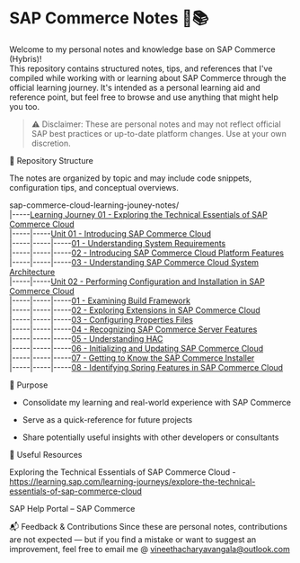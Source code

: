 # SAP Commerce Notes 🛒📚

Welcome to my personal notes and knowledge base on SAP Commerce (Hybris)! <br>
This repository contains structured notes, tips, and references that I've compiled while working with or learning about SAP Commerce through the official learning journey. It's intended as a personal learning aid and reference point, but feel free to browse and use anything that might help you too.

> ⚠️ Disclaimer: These are personal notes and may not reflect official SAP best practices or up-to-date platform changes. Use at your own discretion.

📂 Repository Structure

The notes are organized by topic and may include code snippets, configuration tips, and conceptual overviews.

sap-commerce-cloud-learning-jouney-notes/<br>
|-----[Learning Journey 01 - Exploring the Technical Essentials of SAP Commerce Cloud](J01-Exploring-the-Technical-Essentials-of-SAP-Commerce-Cloud) <br>
|-----|-----[Unit 01 - Introducing SAP Commerce Cloud](J01-Exploring-the-Technical-Essentials-of-SAP-Commerce-Cloud/J01U01-Introducing-SAP-Commerce-Cloud) <br>
|-----|-----|-----[01 - Understanding System Requirements](J01-Exploring-the-Technical-Essentials-of-SAP-Commerce-Cloud/J01U01-Introducing-SAP-Commerce-Cloud/J01U01T01-Understanding-System-Requirements.md)<br>
|-----|-----|-----[02 - Introducing SAP Commerce Cloud Platform Features](J01-Exploring-the-Technical-Essentials-of-SAP-Commerce-Cloud/J01U01-Introducing-SAP-Commerce-Cloud/J01U01T02-Introducing-SAPCommerce-Cloud-Platform-Features.md)<br>
|-----|-----|-----[03 - Understanding SAP Commerce Cloud System Architecture](J01-Exploring-the-Technical-Essentials-of-SAP-Commerce-Cloud/J01U01-Introducing-SAP-Commerce-Cloud/J01U01T03-Understanding-SAP-Commerce-Cloud-System-Architecture.md)<br>
|-----|-----[Unit 02 - Performing Configuration and Installation in SAP Commerce Cloud](J01-Exploring-the-Technical-Essentials-of-SAP-Commerce-Cloud/J01U02-Performing-Configuration-and-Installation-in-SAP-Commerce-Cloud) <br>
|-----|-----|-----[01 - Examining Build Framework](J01-Exploring-the-Technical-Essentials-of-SAP-Commerce-Cloud/J01U02-Performing-Configuration-and-Installation-in-SAP-Commerce-Cloud/J01U02T01-Examining-Build-Framework.md)<br>
|-----|-----|-----[02 - Exploring Extensions in SAP Commerce Cloud](J01-Exploring-the-Technical-Essentials-of-SAP-Commerce-Cloud/J01U02-Performing-Configuration-and-Installation-in-SAP-Commerce-Cloud/J01U02T02-Exploring-Extensions-in-SAP-Commerce-Cloud.md)<br>
|-----|-----|-----[03 - Configuring Properties Files](J01-Exploring-the-Technical-Essentials-of-SAP-Commerce-Cloud/J01U02-Performing-Configuration-and-Installation-in-SAP-Commerce-Cloud/J01U02T03-Configuring-Properties-Files.md)<br>
|-----|-----|-----[04 - Recognizing SAP Commerce Server Features](J01-Exploring-the-Technical-Essentials-of-SAP-Commerce-Cloud/J01U02-Performing-Configuration-and-Installation-in-SAP-Commerce-Cloud/J01U02T04-Recognizing-SAP-Commerce-Server-Features.md)<br>
|-----|-----|-----[05 - Understanding HAC](J01-Exploring-the-Technical-Essentials-of-SAP-Commerce-Cloud/J01U02-Performing-Configuration-and-Installation-in-SAP-Commerce-Cloud/J01U02T05-Understanding-HAC.md)<br>
|-----|-----|-----[06 - Initializing and Updating SAP Commerce Cloud](J01-Exploring-the-Technical-Essentials-of-SAP-Commerce-Cloud/J01U02-Performing-Configuration-and-Installation-in-SAP-Commerce-Cloud/J01U02T06-Initializing-and-Updating-SAP-Commerce-Cloud.md)<br>
|-----|-----|-----[07 - Getting to Know the SAP Commerce Installer](J01-Exploring-the-Technical-Essentials-of-SAP-Commerce-Cloud/J01U02-Performing-Configuration-and-Installation-in-SAP-Commerce-Cloud/J01U02T07-Getting-to-Know-the-SAP-Commerce-Installer.md)<br>
|-----|-----|-----[08 - Identifying Spring Features in SAP Commerce Cloud](J01-Exploring-the-Technical-Essentials-of-SAP-Commerce-Cloud/J01U02-Performing-Configuration-and-Installation-in-SAP-Commerce-Cloud/J01U02T08-Identifying-Spring-Features-in-SAP-Commerce.md)<br>

🧠 Purpose

- Consolidate my learning and real-world experience with SAP Commerce<br>

- Serve as a quick-reference for future projects<br>

- Share potentially useful insights with other developers or consultants<br>

📌 Useful Resources

Exploring the Technical Essentials of SAP Commerce Cloud - https://learning.sap.com/learning-journeys/explore-the-technical-essentials-of-sap-commerce-cloud

SAP Help Portal – SAP Commerce

📬 Feedback & Contributions
Since these are personal notes, contributions are not expected — but if you find a mistake or want to suggest an improvement, feel free to email me @ vineethacharyavangala@outlook.com
